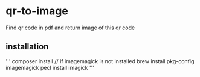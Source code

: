# qr-to-image
Find qr code in pdf and return image of this qr code
## installation

'''
composer install
// If imagemagick is not installed
brew install pkg-config imagemagick
pecl install imagick
'''
